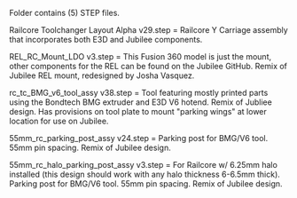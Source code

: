 Folder contains (5) STEP files.

Railcore Toolchanger Layout Alpha v29.step = Railcore Y Carriage assembly that incorporates both E3D and Jubilee components.

REL_RC_Mount_LDO v3.step = This Fusion 360 model is just the mount, other components for the REL can be found on the Jubilee GitHub. Remix of Jubilee REL mount, redesigned by Josha Vasquez.

rc_tc_BMG_v6_tool_assy v38.step = Tool featuring mostly printed parts using the Bondtech BMG extruder and E3D V6 hotend.  Remix of Jubliee design.  Has provisions on tool plate to mount "parking wings" at lower location for use on Jubilee. 

55mm_rc_parking_post_assy v24.step = Parking post for BMG/V6 tool. 55mm pin spacing. Remix of Jubilee design.

55mm_rc_halo_parking_post_assy v3.step = For Railcore w/ 6.25mm halo installed (this design should work with any halo thickness 6-6.5mm thick). Parking post for BMG/V6 tool. 55mm pin spacing. Remix of Jubilee design.
